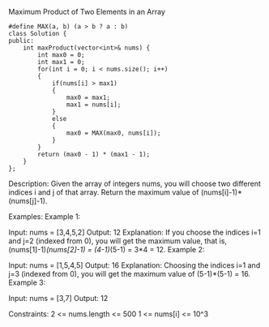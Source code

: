 Maximum Product of Two Elements in an Array
```
#define MAX(a, b) (a > b ? a : b)
class Solution {
public:
    int maxProduct(vector<int>& nums) {
        int max0 = 0;
		int max1 = 0;
		for(int i = 0; i < nums.size(); i++)
		{
			if(nums[i] > max1)
			{
				max0 = max1;
				max1 = nums[i];
			}
			else
			{
				max0 = MAX(max0, nums[i]);
			}
		}
		return (max0 - 1) * (max1 - 1);
    }
};
```

Description:
Given the array of integers nums, you will choose two different indices i and j of that array. Return the maximum value of (nums[i]-1)*(nums[j]-1).

Examples:
Example 1:

Input: nums = [3,4,5,2]
Output: 12 
Explanation: If you choose the indices i=1 and j=2 (indexed from 0), you will get the maximum value, that is, (nums[1]-1)*(nums[2]-1) = (4-1)*(5-1) = 3*4 = 12. 
Example 2:

Input: nums = [1,5,4,5]
Output: 16
Explanation: Choosing the indices i=1 and j=3 (indexed from 0), you will get the maximum value of (5-1)*(5-1) = 16.
Example 3:

Input: nums = [3,7]
Output: 12

Constraints:
2 <= nums.length <= 500
1 <= nums[i] <= 10^3

